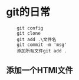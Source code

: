 # git的日常
```
    git config
    git clone
    git add .\文件名
    git commit -m 'msg'
    添加所有文件git add . 
```

## 添加一个HTMl文件


